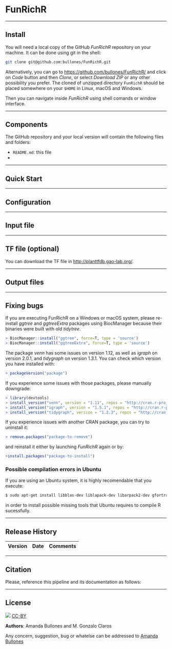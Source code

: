 # FunRichR



***

## Install

You will need a local copy of the GitHub _FunRichR_ repository on your machine. It can be done using git in the shell:

```bash
git clone git@github.com:bullones/FunRichR.git
```

Alternatively, you can go to <https://github.com/bullones/FunRichR/> and click on _Code_ button and then _Clone_, or select _Download ZIP_ or any other possibility you prefer. The cloned of unzipped directory `FunRichR` should be placed somewhere on your `$HOME` in Linux, macOS and Windows.

Then you can navigate inside _FunRichR_ using shell comands or window interface.

***

## Components

The GitHub repository and your local version will contain the following files and folders:

- `README.md`: this file
-

***

## Quick Start

***

## Configuration

***

## Input file

***

## TF file (optional)

You can download the TF file in <http://planttfdb.gao-lab.org/>.

***

## Output files

***

## Fixing bugs

If you are executing FunRichR on a Windows or macOS system, please re-install _ggtree_ and _ggtreeExtra_ packages using BiocManager because their binaries were built with old _tidytree_.

```R
> BiocManager::install("ggtree", force=T, type = 'source')
> BiocManager::install("ggtreeExtra", force=T, type = 'source')
```

The package _venn_ has some issues on version 1.12, as well as _igraph_ on version 2.0.1, and _tidygraph_ on version 1.3.1. You can check which version you have installed with:

```R
> packageVersion("package")
```

 If you experience some issues with those packages, please manually downgrade:

```R
> library(devtools)
> install_version("venn", version = "1.11", repos = "http://cran.r-project.org")
> install_version("igraph", version = "1.5.1", repos = "http://cran.r-project.org")
> install_version("tidygraph", version = "1.2.3", repos = "http://cran.r-project.org")
```

If you experience issues with another CRAN package, you can try to uninstall it:

```R
> remove.packages("package-to-remove")
```

and reinstall it either by launching _FunRichR_ again or by:

```R
>install.packages("package-to-install")
```

### Possible compilation errors in Ubuntu

If you are using an Ubuntu system, it is highly recomendable that you execute:

```bash
$ sudo apt-get install libblas-dev liblapack-dev libarpack2-dev gfortran libnlopt-dev libxml2-dev libpoppler-cpp-dev cmake libzmq3-dev libharfbuzz-dev libfribidi-dev libfreetype6-dev libpng-dev libtiff5-dev libjpeg-dev build-essential libcurl4-openssl-dev libxml2-dev libssl-dev libfontconfig1-dev libgmp-dev
```

in order to install possible missing tools that Ubuntu requires to compile R sucessfully.


***

## Release History

Version | Date      | Comments
:---    | :---      | :---

***

## Citation

Please, reference this pipeline and its documentation as follows:

***

## License

![](https://licensebuttons.net/l/by/3.0/88x31.png)
[CC-BY](https://creativecommons.org/licenses/by/4.0/)

**Authors**: Amanda Bullones and M. Gonzalo Claros

Any concern, suggestion, bug or whatelse can be addressed to [Amanda Bullones](mailto:amandabullones@uma.es)
